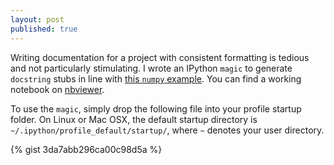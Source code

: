 ```yaml
---
layout: post
published: true
---
```


Writing documentation for a project with consistent formatting is tedious and not particularly stimulating. I wrote an IPython `magic` to generate `docstring` stubs in line with [this `numpy` example](https://github.com/numpy/numpy/blob/master/doc/example.py). You can find a working notebook on [nbviewer](http://nbviewer.ipython.org/gist/tillahoffmann/1c0b07889d07c8904cd5).

To use the `magic`, simply drop the following file into your profile startup folder. On Linux or Mac OSX, the default startup directory is `~/.ipython/profile_default/startup/`, where `~` denotes your user directory.

{% gist 3da7abb296ca00c98d5a %}
